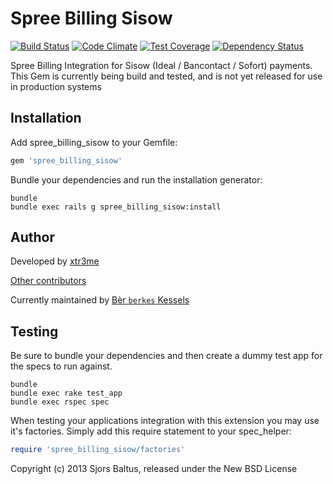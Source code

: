 Spree Billing Sisow
=================
[![Build Status](https://travis-ci.org/berkes/spree_billing_sisow.png)](https://travis-ci.org/berkes/spree_billing_sisow)
[![Code Climate](https://codeclimate.com/github/berkes/spree_billing_sisow.png)](https://codeclimate.com/github/berkes/spree_billing_sisow)
[![Test Coverage](https://codeclimate.com/github/berkes/spree_billing_sisow/badges/coverage.svg)](https://codeclimate.com/github/berkes/spree_billing_sisow)
[![Dependency Status](https://gemnasium.com/berkes/spree_billing_sisow.svg)](https://gemnasium.com/berkes/spree_billing_sisow)

Spree Billing Integration for Sisow (Ideal / Bancontact / Sofort) payments.
This Gem is currently being build and tested, and is not yet released for use in production systems

Installation
------------

Add spree_billing_sisow to your Gemfile:

```ruby
gem 'spree_billing_sisow'
```

Bundle your dependencies and run the installation generator:

```shell
bundle
bundle exec rails g spree_billing_sisow:install
```

Author
------

Developed by [xtr3me](https://github.com/xtr3me)

[Other contributors](https://github.com/xtr3me/spree_billing_sisow/graphs/contributors)

Currently maintained by [Bèr `berkes` Kessels](http://berk.es)

Testing
-------

Be sure to bundle your dependencies and then create a dummy test app for the specs to run against.

```shell
bundle
bundle exec rake test_app
bundle exec rspec spec
```

When testing your applications integration with this extension you may use it's factories.
Simply add this require statement to your spec_helper:

```ruby
require 'spree_billing_sisow/factories'
```

Copyright (c) 2013 Sjors Baltus, released under the New BSD License
